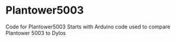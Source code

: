 # Plantower5003
Code for Plantower5003
Starts with Arduino code used to compare Plantower 5003 to Dylos
